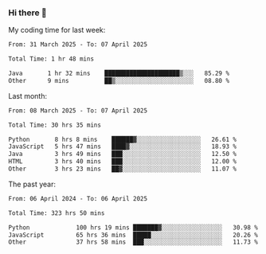 ### Hi there 👋

My coding time for last week:

<!--START_SECTION:week-->

```txt
From: 31 March 2025 - To: 07 April 2025

Total Time: 1 hr 48 mins

Java       1 hr 32 mins    █████████████████████▒░░░   85.29 %
Other      9 mins          ██▒░░░░░░░░░░░░░░░░░░░░░░   08.80 %
```

<!--END_SECTION:week-->

Last month:

<!--START_SECTION:month-->

```txt
From: 08 March 2025 - To: 07 April 2025

Total Time: 30 hrs 35 mins

Python       8 hrs 8 mins    ██████▓░░░░░░░░░░░░░░░░░░   26.61 %
JavaScript   5 hrs 47 mins   ████▓░░░░░░░░░░░░░░░░░░░░   18.93 %
Java         3 hrs 49 mins   ███░░░░░░░░░░░░░░░░░░░░░░   12.50 %
HTML         3 hrs 40 mins   ███░░░░░░░░░░░░░░░░░░░░░░   12.00 %
Other        3 hrs 23 mins   ██▓░░░░░░░░░░░░░░░░░░░░░░   11.07 %
```

<!--END_SECTION:month-->

The past year:

<!--START_SECTION:year-->

```txt
From: 06 April 2024 - To: 06 April 2025

Total Time: 323 hrs 50 mins

Python             100 hrs 19 mins ███████▓░░░░░░░░░░░░░░░░░   30.98 %
JavaScript         65 hrs 36 mins  █████░░░░░░░░░░░░░░░░░░░░   20.26 %
Other              37 hrs 58 mins  ███░░░░░░░░░░░░░░░░░░░░░░   11.73 %
```

<!--END_SECTION:year-->
